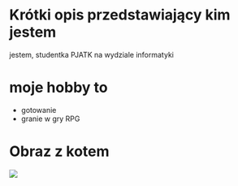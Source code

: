 # Krótki opis przedstawiający kim jestem
jestem, studentka PJATK na wydziale informatyki
# moje hobby to
- gotowanie
- granie w gry RPG
# Obraz z kotem
![](https://encrypted-tbn0.gstatic.com/images?q=tbn:ANd9GcSnSSS8a3JQzg0kFfEavrhgzskjBoU44pRK2Q&usqp=CAU)
